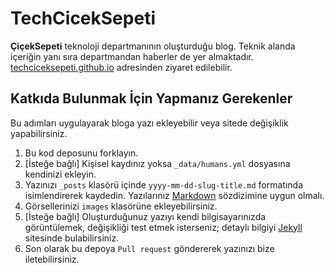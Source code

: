 # TechCicekSepeti

**ÇiçekSepeti** teknoloji departmanının oluşturduğu blog. Teknik alanda içeriğin yanı sıra departmandan haberler de yer almaktadır. [techciceksepeti.github.io](http://techciceksepeti.github.io) adresinden ziyaret edilebilir.

## Katkıda Bulunmak İçin Yapmanız Gerekenler

Bu adımları uygulayarak bloga yazı ekleyebilir veya sitede değişiklik yapabilirsiniz.

1. Bu kod deposunu forklayın.
2. [İsteğe bağlı] Kişisel kaydınız yoksa `_data/humans.yml` dosyasına kendinizi ekleyin.
3. Yazınızı `_posts` klasörü içinde `yyyy-mm-dd-slug-title.md` formatında isimlendirerek kaydedin. Yazılarınız [Markdown](https://github.com/adam-p/markdown-here/wiki/Markdown-Cheatsheet) sözdizimine uygun olmalı.
4. Görsellerinizi `images` klasörüne ekleyebilirsiniz.
5. [İsteğe bağlı] Oluşturduğunuz yazıyı kendi bilgisayarınızda görüntülemek, değişikliği test etmek isterseniz; detaylı bilgiyi [Jekyll](http://jekyllrb.com/) sitesinde bulabilirsiniz.
6. Son olarak bu depoya `Pull request` göndererek yazınızı bize iletebilirsiniz.
